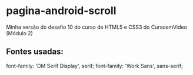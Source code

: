 # pagina-android-scroll
 Minha versão do desafio 10 do curso de HTML5 e CSS3 do CursoemVideo (Módulo 2)

 ## Fontes usadas:
font-family: 'DM Serif Display', serif;
font-family: 'Work Sans', sans-serif;
